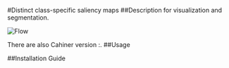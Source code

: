 #Distinct class-specific saliency maps
##Description
for visualization and segmentation.

![Flow](https://github.com/shimoda-uec/dcrm/blob/master/process.png "flow")

There are also Cahiner version :.
##Usage

##Installation Guide

